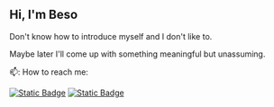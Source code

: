 ## Hi, I'm Beso
Don't know how to introduce myself and I don't like to.

Maybe later I'll come up with something meaningful but unassuming.


📫: How to reach me:

[![Static Badge](https://img.shields.io/badge/YouTube-red?logo=youtube&logoColor=white&link=https://youtube.com/@BesoChili)](https://youtube.com/@BesoChili)
[![Static Badge](https://img.shields.io/badge/Facebook-%230866FF?logo=facebook&logoColor=white&link=https://facebook.com/besochili)](https://facebook.com/besochili)



<!--
Next sites used for icons:
https://shields.io/badges
https://simpleicons.org/
https://www.youtube.com/watch?v=OX7nbOwEaVk
-->
